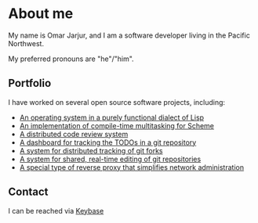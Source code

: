 # About me

My name is Omar Jarjur, and I am a software developer living in the
Pacific Northwest.

My preferred pronouns are "he"/"him".

## Portfolio

I have worked on several open source software projects, including:

* [An operating system in a purely functional dialect of Lisp](https://github.com/ojarjur/losak)
* [An implementation of compile-time multitasking for Scheme](https://github.com/ojarjur/multischeme)
* [A distributed code review system](https://github.com/google/git-appraise)
* [A dashboard for tracking the TODOs in a git repository](https://github.com/google/todo-tracks)
* [A system for distributed tracking of git forks](https://github.com/google/distributed-git-forks)
* [A system for shared, real-time editing of git repositories](https://github.com/google/git-sync-changes)
* [A special type of reverse proxy that simplifies network administration](https://github.com/google/inverting-proxy)

## Contact

I can be reached via [Keybase](https://keybase.io/ojarjur)
